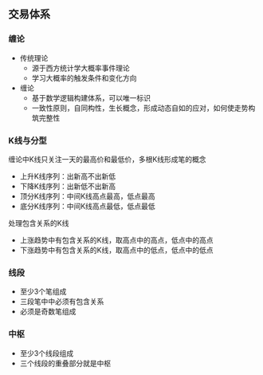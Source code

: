 ## 交易体系

### 缠论
* 传统理论
    * 源于西方统计学大概率事件理论
    * 学习大概率的触发条件和变化方向
* 缠论
    * 基于数学逻辑构建体系，可以唯一标识
    * 一致性原则，自同构性，生长概念，形成动态自如的应对，如何使走势构筑完整性
    
### K线与分型
缠论中K线只关注一天的最高价和最低价，多根K线形成笔的概念
* 上升K线序列：出新高不出新低
* 下降K线序列：出新低不出新高
* 顶分K线序列：中间K线高点最高，低点最高
* 底分K线序列：中间K线高点最低，低点最低

处理包含关系的K线
* 上涨趋势中有包含关系的K线，取高点中的高点，低点中的高点
* 下涨趋势中有包含关系的K线，取高点中的低点，低点中的低点

### 线段
* 至少3个笔组成
* 三段笔中中必须有包含关系
* 必须是奇数笔组成

### 中枢
* 至少3个线段组成
* 三个线段的重叠部分就是中枢